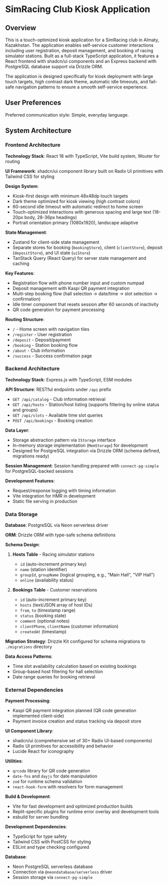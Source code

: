 # SimRacing Club Kiosk Application

## Overview

This is a touch-optimized kiosk application for a SimRacing club in Almaty, Kazakhstan. The application enables self-service customer interactions including user registration, deposit management, and booking of racing simulator stations. Built as a full-stack TypeScript application, it features a React frontend with shadcn/ui components and an Express backend with PostgreSQL database support via Drizzle ORM.

The application is designed specifically for kiosk deployment with large touch targets, high contrast dark theme, automatic idle timeouts, and fail-safe navigation patterns to ensure a smooth self-service experience.

## User Preferences

Preferred communication style: Simple, everyday language.

## System Architecture

### Frontend Architecture

**Technology Stack**: React 18 with TypeScript, Vite build system, Wouter for routing

**UI Framework**: shadcn/ui component library built on Radix UI primitives with Tailwind CSS for styling

**Design System**: 
- Kiosk-first design with minimum 48x48dp touch targets
- Dark theme optimized for kiosk viewing (high contrast colors)
- 60-second idle timeout with automatic redirect to home screen
- Touch-optimized interactions with generous spacing and large text (18-20px body, 28-36px headings)
- Portrait orientation primary (1080x1920), landscape adaptive

**State Management**: 
- Zustand for client-side state management
- Separate stores for booking (`bookingStore`), client (`clientStore`), deposit (`depositStore`), and UI state (`uiStore`)
- TanStack Query (React Query) for server state management and caching

**Key Features**:
- Registration flow with phone number input and custom numpad
- Deposit management with Kaspi QR payment integration
- Multi-step booking flow (hall selection → date/time → slot selection → confirmation)
- Idle timer component that resets session after 60 seconds of inactivity
- QR code generation for payment processing

**Routing Structure**:
- `/` - Home screen with navigation tiles
- `/register` - User registration
- `/deposit` - Deposit/payment
- `/booking` - Station booking flow
- `/about` - Club information
- `/success` - Success confirmation page

### Backend Architecture

**Technology Stack**: Express.js with TypeScript, ESM modules

**API Structure**: RESTful endpoints under `/api` prefix
- `GET /api/catalog` - Club information retrieval
- `GET /api/hosts` - Station/host listing (supports filtering by online status and groups)
- `GET /api/slots` - Available time slot queries
- `POST /api/bookings` - Booking creation

**Data Layer**: 
- Storage abstraction pattern via `IStorage` interface
- In-memory storage implementation (`MemStorage`) for development
- Designed for PostgreSQL integration via Drizzle ORM (schema defined, migrations ready)

**Session Management**: Session handling prepared with `connect-pg-simple` for PostgreSQL-backed sessions

**Development Features**:
- Request/response logging with timing information
- Vite integration for HMR in development
- Static file serving in production

### Data Storage

**Database**: PostgreSQL via Neon serverless driver

**ORM**: Drizzle ORM with type-safe schema definitions

**Schema Design**:

1. **Hosts Table** - Racing simulator stations
   - `id` (auto-increment primary key)
   - `name` (station identifier)
   - `groupId`, `groupName` (logical grouping, e.g., "Main Hall", "VIP Hall")
   - `online` (availability status)

2. **Bookings Table** - Customer reservations
   - `id` (auto-increment primary key)
   - `hosts` (text/JSON array of host IDs)
   - `from`, `to` (timestamp range)
   - `status` (booking state)
   - `comment` (optional notes)
   - `clientPhone`, `clientName` (customer information)
   - `createdAt` (timestamp)

**Migration Strategy**: Drizzle Kit configured for schema migrations to `./migrations` directory

**Data Access Patterns**:
- Time slot availability calculation based on existing bookings
- Group-based host filtering for hall selection
- Date range queries for booking retrieval

### External Dependencies

**Payment Processing**: 
- Kaspi QR payment integration planned (QR code generation implemented client-side)
- Payment invoice creation and status tracking via deposit store

**UI Component Library**:
- shadcn/ui (comprehensive set of 30+ Radix UI-based components)
- Radix UI primitives for accessibility and behavior
- Lucide React for iconography

**Utilities**:
- `qrcode` library for QR code generation
- `date-fns` and `dayjs` for date manipulation
- `zod` for runtime schema validation
- `react-hook-form` with resolvers for form management

**Build & Development**:
- Vite for fast development and optimized production builds
- Replit-specific plugins for runtime error overlay and development tools
- esbuild for server bundling

**Development Dependencies**:
- TypeScript for type safety
- Tailwind CSS with PostCSS for styling
- ESLint and type checking configured

**Database**:
- Neon PostgreSQL serverless database
- Connection via `@neondatabase/serverless` driver
- Session storage via `connect-pg-simple`